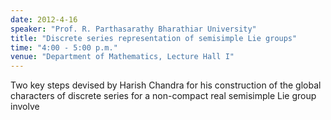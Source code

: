 ```yaml
---
date: 2012-4-16
speaker: "Prof. R. Parthasarathy Bharathiar University"
title: "Discrete series representation of semisimple Lie groups"
time: "4:00 - 5:00 p.m." 
venue: "Department of Mathematics, Lecture Hall I"
---
```

Two key steps devised by Harish Chandra for his construction of the global characters of discrete series for a non-compact real semisimple Lie group involve
